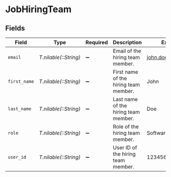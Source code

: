 # JobHiringTeam


## Fields

| Field                                 | Type                                  | Required                              | Description                           | Example                               |
| ------------------------------------- | ------------------------------------- | ------------------------------------- | ------------------------------------- | ------------------------------------- |
| `email`                               | *T.nilable(::String)*                 | :heavy_minus_sign:                    | Email of the hiring team member.      | john.doe@gmail.com                    |
| `first_name`                          | *T.nilable(::String)*                 | :heavy_minus_sign:                    | First name of the hiring team member. | John                                  |
| `last_name`                           | *T.nilable(::String)*                 | :heavy_minus_sign:                    | Last name of the hiring team member.  | Doe                                   |
| `role`                                | *T.nilable(::String)*                 | :heavy_minus_sign:                    | Role of the hiring team member.       | Software Engineer                     |
| `user_id`                             | *T.nilable(::String)*                 | :heavy_minus_sign:                    | User ID of the hiring team member.    | 123456                                |